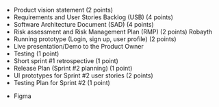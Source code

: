 - Product vision statement (2 points)
- Requirements and User Stories Backlog (USB) (4 points) 
- Software Architecture Document (SAD) (4 points) 
- Risk assessment and Risk Management Plan (RMP) (2 points) Robayth
- Running prototype (Login, sign up, user profile) (2 points) 
- Live presentation/Demo to the Product Owner
- Testing (1 point) 
- Short sprint #1 retrospective (1 point) 
- Release Plan (Sprint #2 planning) (1 point) 
- UI prototypes for Sprint #2 user stories (2 points)
- Testing Plan for Sprint #2 (1 point) 
 + Figma

